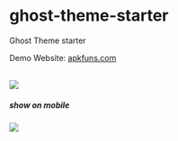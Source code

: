 # ghost-theme-starter
Ghost Theme starter

Demo Website: [apkfuns.com](http://apkfuns.com) <br/><br/>

<img src="http://qiniu.apkfuns.com/MacHi%202017-04-07%2020-39-11.png" style="max-width:600px;"/>

##### show on mobile
<img src="http://qiniu.apkfuns.com/qiniu-20170415000201-307.png" style="max-width:600px;"/>